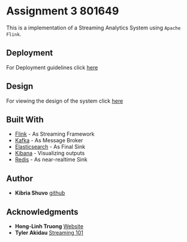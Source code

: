 # Assignment 3 801649

This is a implementation of a Streaming Analytics System using `Apache Flink`. 



## Deployment

For Deployment guidelines click [here](reports/Assignment-3-Deployment.md)

## Design

For viewing the design of the system click [here](reports/Assignment-3-Design.md)

## Built With

* [Flink](https://flink.apache.org/) - As Streaming Framework
* [Kafka](https://kafka.apache.org/) - As Message Broker
* [Elasticsearch](https://www.elastic.co/products/elasticsearch) - As Final Sink
* [Kibana](https://www.elastic.co/products/kibana) - Visualizing outputs
* [Redis](https://redis.io/) - As near-realtime Sink



## Author

* **Kibria Shuvo** [github](https://github.com/kibriashuvo)



## Acknowledgments

* **Hong-Linh Truong** [Website](https://users.aalto.fi/~truongh4/) 
* **Tyler Akidau** [Streaming 101](https://www.oreilly.com/ideas/the-world-beyond-batch-streaming-101)
